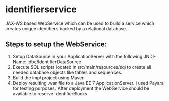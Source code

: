 # identifierservice #
JAX-WS based WebService which can be used to build a service which creates unique identifiers backed by a relational database.

## Steps to setup the WebService: ##

1. Setup DataSource in your ApplicationServer with the following JNDI-Name: jdbc/IdentifierDataSource
2. Execute SQL scripts located in src/main/resources/sql to create all needed database objects like tables and sequences.
3. Build the impl project using Maven.
4. Deploy resulting .war file to a Java EE 7 ApplicationServer. I used Payara for testing purposes. After deployment the WebService should be available to reserve IdentifierBlocks.

